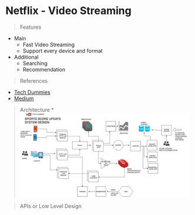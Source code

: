 # Netflix - Video Streaming
> Features
* Main
	* Fast Video Streaming
	* Support every device and format
* Additional
	* Searching
	* Recommendation
	
> References
* [Tech Dummies](https://www.youtube.com/watch?v=psQzyFfsUGU)
* [Medium](https://medium.com/@narengowda/netflix-system-design-dbec30fede8d)
	
> Architecture
	* ![system 1](https://github.com/pakd/sysDes/blob/master/CricInfo/res/arch.jpeg)

> APIs or Low Level Design
